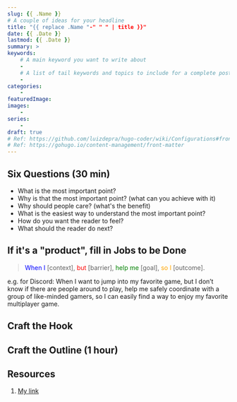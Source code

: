 ```yaml
---
slug: {{ .Name }}
# A couple of ideas for your headline
title: "{{ replace .Name "-" " " | title }}"
date: {{ .Date }}
lastmod: {{ .Date }}
summary: >
keywords:
    # A main keyword you want to write about
    -
    # A list of tail keywords and topics to include for a complete post
    -
categories:
    -
featuredImage:
images:
    -
series:
    -
draft: true
# Ref: https://github.com/luizdepra/hugo-coder/wiki/Configurations#front-matter
# Ref: https://gohugo.io/content-management/front-matter
---
```


## Six Questions (30 min)

- What is the most important point?
- Why is that the most important point? (what can you achieve with it)
- Why should people care? (what's the benefit)
- What is the easiest way to understand the most important point?
- How do you want the reader to feel?
- What should the reader do next?

## If it's a "product", fill in Jobs to be Done

> <span style="color:blue">When I</span> [context],
<span style="color:red">but</span> [barrier],
<span style="color:green">help me</span> [goal],
<span style="color:orange">so I</span> [outcome].

e.g. for Discord: When I want to jump into my favorite game, but I don’t know if there are people around to play, help me safely coordinate with a group of like-minded gamers, so I can easily find a way to enjoy my favorite multiplayer game.

## Craft the Hook

## Craft the Outline (1 hour)
<!-- bullet points or headlines and subheadlines -->

## Resources

<!-- A list of external sites you can link to -->
1. [My link](url)
